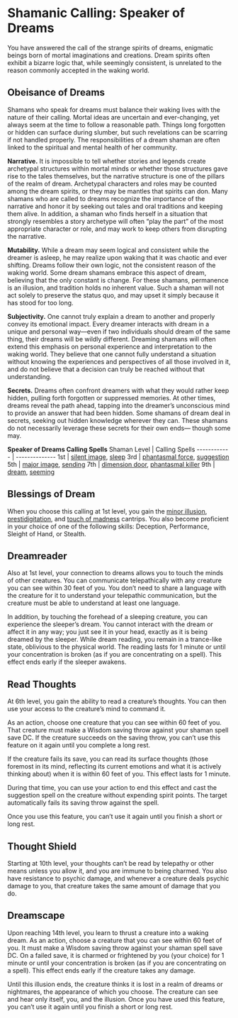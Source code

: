 # Shamanic Calling: Speaker of Dreams
You have answered the call of the strange spirits of dreams, enigmatic beings born of mortal imaginations and creations. Dream spirits often exhibit a bizarre logic that, while seemingly consistent, is unrelated to the reason commonly accepted in the waking world.

## Obeisance of Dreams
Shamans who speak for dreams must balance their waking lives with the nature of their calling. Mortal ideas are uncertain and ever-changing, yet always seem at the time to follow a reasonable path. Things long forgotten or hidden can surface during slumber, but such revelations can be scarring if not handled properly. The responsibilities of a dream shaman are often linked to the spiritual and mental health of her community.

**Narrative.** It is impossible to tell whether stories and legends create archetypal structures within mortal minds or whether those structures gave rise to the tales themselves, but the narrative structure is one of the pillars of the realm of dream. Archetypal characters and roles may be counted among the dream spirits, or they may be mantles that spirits can don. Many shamans who are called to dreams recognize the importance of the narrative and honor it by seeking out tales and oral traditions and keeping them alive. In addition, a shaman who finds herself in a situation that strongly resembles a story archetype will often “play the part” of the most appropriate character or role, and may work to keep others from disrupting the narrative.

**Mutability.** While a dream may seem logical and consistent while the dreamer is asleep, he may realize upon waking that it was chaotic and ever shifting. Dreams follow their own logic, not the consistent reason of the waking world. Some dream shamans embrace this aspect of dream, believing that the only constant is change. For these shamans, permanence is an illusion, and tradition holds no inherent value. Such a shaman will not act solely to preserve the status quo, and may upset it simply because it has stood for too long.

**Subjectivity.** One cannot truly explain a dream to another and properly convey its emotional impact. Every dreamer interacts with dream in a unique and personal way—even if two individuals should dream of the same thing, their dreams will be wildly different. Dreaming shamans will often extend this emphasis on personal experience and interpretation to the waking world. They believe that one cannot fully understand a situation without knowing the experiences and perspectives of all those involved in it, and do not believe that a decision can truly be reached without that understanding.

**Secrets.** Dreams often confront dreamers with what they would rather keep hidden, pulling forth forgotten or suppressed memories. At other times, dreams reveal the path ahead, tapping into the dreamer’s unconscious mind to provide an answer that had been hidden. Some shamans of dream deal in secrets, seeking out hidden knowledge wherever they can. These shamans do not necessarily leverage these secrets for their own ends— though some may.

**Speaker of Dreams Calling Spells**
Shaman Level | Calling Spells
------------ | --------------
1st | [silent image](/Magic/Spells/silent-image.md), [sleep](/Magic/Spells/sleep.md)
3rd | [phantasmal force](/Magic/Spells/phantasmal-force.md), [suggestion](/Magic/Spells/suggestion.md)
5th | [major image](/Magic/Spells/major-image.md), [sending](/Magic/Spells/sending.md)
7th | [dimension door](/Magic/Spells/dimension-door.md), [phantasmal killer](/Magic/Spells/phantasmal-killer.md)
9th | [dream](/Magic/Spells/dream.md), [seeming](/Magic/Spells/seeming.md)

## Blessings of Dream
When you choose this calling at 1st level, you gain the [minor illusion](/Magic/Spells/minor-illusion.md), [prestidigitation](/Magic/Spells/prestidigitation.md), and [touch of madness](/Magic/Spells/touch-of-madness.md) cantrips. You also become proficient in your choice of one of the following skills: Deception, Performance, Sleight of Hand, or Stealth.

## Dreamreader
Also at 1st level, your connection to dreams allows you to touch the minds of other creatures. You can communicate telepathically with any creature you can see within 30 feet of you. You don’t need to share a language with the creature for it to understand your telepathic communication, but the creature must be able to understand at least one language.

In addition, by touching the forehead of a sleeping creature, you can experience the sleeper’s dream. You cannot interact with the dream or affect it in any way; you just see it in your head, exactly as it is being dreamed by the sleeper. While dream reading, you remain in a trance-like state, oblivious to the physical world. The reading lasts for 1 minute or until your concentration is broken (as if you are concentrating on a spell). This effect ends early if the sleeper awakens.

## Read Thoughts
At 6th level, you gain the ability to read a creature’s thoughts. You can then use your access to the creature’s mind to command it.

As an action, choose one creature that you can see within 60 feet of you. That creature must make a Wisdom saving throw against your shaman spell save DC. If the creature succeeds on the saving throw, you can’t use this feature on it again until you complete a long rest.

If the creature fails its save, you can read its surface thoughts (those foremost in its mind, reflecting its current emotions and what it is actively thinking about) when it is within 60 feet of you. This effect lasts for 1 minute.

During that time, you can use your action to end this effect and cast the suggestion spell on the creature without expending spirit points. The target automatically fails its saving throw against the spell.

Once you use this feature, you can’t use it again until you finish a short or long rest.

## Thought Shield
Starting at 10th level, your thoughts can’t be read by telepathy or other means unless you allow it, and you are immune to being charmed. You also have resistance to psychic damage, and whenever a creature deals psychic damage to you, that creature takes the same amount of damage that you do.

## Dreamscape
Upon reaching 14th level, you learn to thrust a creature into a waking dream. As an action, choose a creature that you can see within 60 feet of you. It must make a Wisdom saving throw against your shaman spell save DC. On a failed save, it is charmed or frightened by you (your choice) for 1 minute or until your concentration is broken (as if you are concentrating on a spell). This effect ends early if the creature takes any damage.

Until this illusion ends, the creature thinks it is lost in a realm of dreams or nightmares, the appearance of which you choose. The creature can see and hear only itself, you, and the illusion.
Once you have used this feature, you can’t use it again until you finish a short or long rest.





